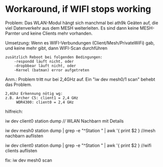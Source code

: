 Workaround, if WIFI stops working
================================

Problem:
	Das WLAN-Modul hängt sich manchmal bei ath9k Geäten auf, die viel Datenverkehr aus dem MESH weiterleiten.
	Es sind dann keine MESH-Parnter und keine Clients mehr vorhanden.

Umsetzung:
	Wenn es WIFI-Verbundungen (Client/Mesh/PrivateWiFi) gab, und keine mehr gibt, 
	dann WIFI-Scan durchführen
	

	zusätzlich Reboot bei folgenden Bedingungen:
		-respondd läuft nicht, oder
		-dropbbear läuft nicht, oder
		-Kernel (batman) error aufgetreten


Anm.: 
	Problem tritt nur bei 2,4GHz auf.
	Ein "iw dev mesh0/1 scan" behebt das Problem.
	
	2,4Ghz Erkennung nötig wg:
	z.B. Archer C5: client1 = 2,4 GHz
	     WDR4300: client0 = 2,4 GHz


hilfreich:

  iw dev client0 station dump       // WLAN Nachbarn mit Details
  
  iw dev mesh0 station dump | grep -e "^Station " | awk '{ print $2 }  //mesh nachbarn auflisten
  
  iw dev client0 station dump | grep -e "^Station " | awk '{ print $2 }  //wifi clients auflisten

  fix: iw dev mesh0 scan
